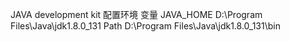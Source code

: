 JAVA development kit
配置环境 变量
JAVA_HOME D:\Program Files\Java\jdk1.8.0_131
Path D:\Program Files\Java\jdk1.8.0_131\bin
